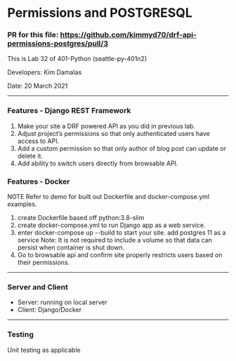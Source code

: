 
# Permissions and POSTGRESQL



### PR for this file: https://github.com/kimmyd70/drf-api-permissions-postgres/pull/3

This is Lab 32 of 401-Python (seattle-py-401n2)

Developers: Kim Damalas

Date: 20 March 2021
____________________

### Features - Django REST Framework
1. Make your site a DRF powered API as you did in previous lab.
2. Adjust project’s permissions so that only authenticated users have access to API.
3. Add a custom permission so that only author of blog post can update or delete it.
4. Add ability to switch users directly from browsable API.

### Features - Docker
NOTE Refer to demo for built out Dockerfile and docker-compose.yml examples.

1. create Dockerfile based off python:3.8-slim
2. create docker-compose.yml to run Django app as a web service.
3. enter docker-compose up --build to start your site.
add postgres 11 as a service
Note: It is not required to include a volume so that data can persist when container is shut down.
4. Go to browsable api and confirm site properly restricts users based on their permissions.

__________________

### Server and Client

- Server: running on local server
- Client: Django/Docker

____________________

### Testing

Unit testing as applicable

